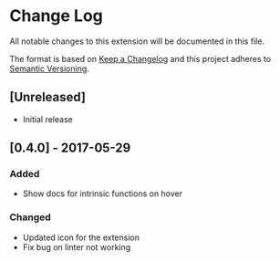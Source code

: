 # Change Log
All notable changes to this extension will be documented in this file.

The format is based on [Keep a Changelog](http://keepachangelog.com/)
and this project adheres to [Semantic Versioning](http://semver.org/).

## [Unreleased]
- Initial release

## [0.4.0] - 2017-05-29
### Added 
- Show docs for intrinsic functions on hover
### Changed
- Updated icon for the extension 
- Fix bug on linter not working